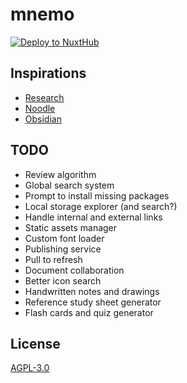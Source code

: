 # mnemo

[![Deploy to NuxtHub](https://hub.nuxt.com/button.svg)](https://hub.nuxt.com/new?repo=lemueldls/mnemo)

## Inspirations

- [Research](https://un.ms/research)
- [Noodle](https://noodle.run)
- [Obsidian](https://obsidian.md)

## TODO

- Review algorithm
- Global search system
- Prompt to install missing packages
- Local storage explorer (and search?)
- Handle internal and external links
- Static assets manager
- Custom font loader
- Publishing service
- Pull to refresh
- Document collaboration
- Better icon search
- Handwritten notes and drawings
- Reference study sheet generator
- Flash cards and quiz generator

## License

[AGPL-3.0](https://choosealicense.com/licenses/agpl-3.0/)
